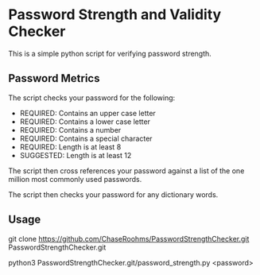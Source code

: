 # Password Strength and Validity Checker
This is a simple python script for verifying password strength.

## Password Metrics
The script checks your password for the following:
- REQUIRED:  Contains an upper case letter
- REQUIRED:  Contains a lower case letter
- REQUIRED:  Contains a number
- REQUIRED:  Contains a special character
- REQUIRED:  Length is at least 8
- SUGGESTED: Length is at least 12

The script then cross references your password against a list of the one million most commonly used passwords.

The script then checks your password for any dictionary words.

## Usage
git clone https://github.com/ChaseRoohms/PasswordStrengthChecker.git PasswordStrengthChecker.git

python3 PasswordStrengthChecker.git/password_strength.py \<password\>
